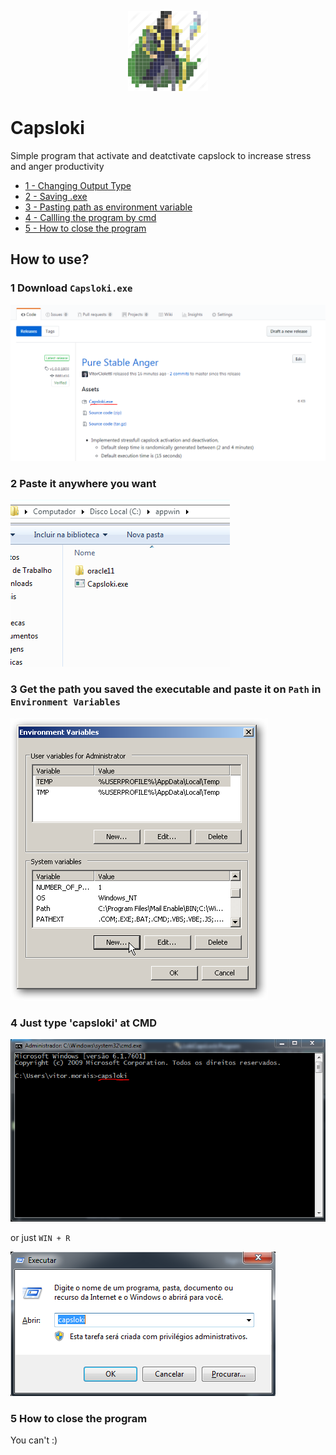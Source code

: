 
<p align="center" >
    <a>
        <img alt="logo" src="Images/loki.png" href='https://www.iconfinder.com/Sakagami'>
    </a>
</p>

# Capsloki




Simple program that activate and deatctivate capslock to increase stress and anger productivity

* [1 - Changing Output Type](#1-Download-```Capsloki.exe```)
* [2 - Saving .exe](#2-Paste-it-anywhere-you-want )
* [3 - Pasting path as environment variable](#3-Get-the-path-you-save-the-executable-and-paste-it-on-'Path'-in-'Environment-Variables')
* [4 - Callling the program by cmd](#4-Just-type-'capsloki'-at-CMD)
* [5 - How to close the program](#5-How-to-close-the-program)




## How to use?

 ### 1 Download ```Capsloki.exe```

![](/Images/releaseExe.PNG)

### 2 Paste it anywhere you want 

![](/Images/saveSomewhere.PNG)

### 3 Get the path you saved the executable and paste it on ```Path``` in ```Environment Variables```

![](/Images/path.png)

### 4 Just type 'capsloki' at CMD

![](/Images/cmdExecution.PNG)

or just ```WIN + R```

![](/Images/winR.PNG)

### 5 How to close the program
You can't :)

